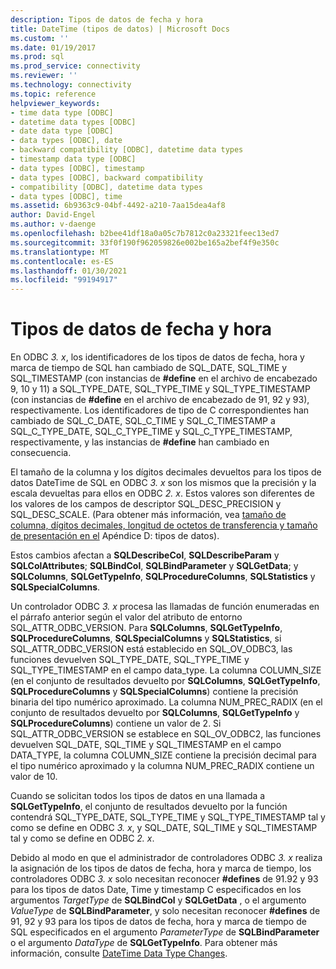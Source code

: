 ```yaml
---
description: Tipos de datos de fecha y hora
title: DateTime (tipos de datos) | Microsoft Docs
ms.custom: ''
ms.date: 01/19/2017
ms.prod: sql
ms.prod_service: connectivity
ms.reviewer: ''
ms.technology: connectivity
ms.topic: reference
helpviewer_keywords:
- time data type [ODBC]
- datetime data types [ODBC]
- date data type [ODBC]
- data types [ODBC], date
- backward compatibility [ODBC], datetime data types
- timestamp data type [ODBC]
- data types [ODBC], timestamp
- data types [ODBC], backward compatibility
- compatibility [ODBC], datetime data types
- data types [ODBC], time
ms.assetid: 6b9363c9-04bf-4492-a210-7aa15dea4af8
author: David-Engel
ms.author: v-daenge
ms.openlocfilehash: b2bee41df18a0a05c7b7812c0a23321feec13ed7
ms.sourcegitcommit: 33f0f190f962059826e002be165a2bef4f9e350c
ms.translationtype: MT
ms.contentlocale: es-ES
ms.lasthandoff: 01/30/2021
ms.locfileid: "99194917"
---
```

# <a name="datetime-data-types"></a>Tipos de datos de fecha y hora
En ODBC *3. x*, los identificadores de los tipos de datos de fecha, hora y marca de tiempo de SQL han cambiado de SQL_DATE, SQL_TIME y SQL_TIMESTAMP (con instancias de **#define** en el archivo de encabezado 9, 10 y 11) a SQL_TYPE_DATE, SQL_TYPE_TIME y SQL_TYPE_TIMESTAMP (con instancias de **#define** en el archivo de encabezado de 91, 92 y 93), respectivamente. Los identificadores de tipo de C correspondientes han cambiado de SQL_C_DATE, SQL_C_TIME y SQL_C_TIMESTAMP a SQL_C_TYPE_DATE, SQL_C_TYPE_TIME y SQL_C_TYPE_TIMESTAMP, respectivamente, y las instancias de **#define** han cambiado en consecuencia.  
  
 El tamaño de la columna y los dígitos decimales devueltos para los tipos de datos DateTime de SQL en ODBC *3. x* son los mismos que la precisión y la escala devueltas para ellos en ODBC *2. x*. Estos valores son diferentes de los valores de los campos de descriptor SQL_DESC_PRECISION y SQL_DESC_SCALE. (Para obtener más información, vea [tamaño de columna, dígitos decimales, longitud de octetos de transferencia y tamaño de presentación en el](../../../odbc/reference/appendixes/column-size-decimal-digits-transfer-octet-length-and-display-size.md) Apéndice D: tipos de datos).  
  
 Estos cambios afectan a **SQLDescribeCol**, **SQLDescribeParam** y **SQLColAttributes**; **SQLBindCol**, **SQLBindParameter** y **SQLGetData**; y **SQLColumns**, **SQLGetTypeInfo**, **SQLProcedureColumns**, **SQLStatistics** y **SQLSpecialColumns**.  
  
 Un controlador ODBC *3. x* procesa las llamadas de función enumeradas en el párrafo anterior según el valor del atributo de entorno SQL_ATTR_ODBC_VERSION. Para **SQLColumns**, **SQLGetTypeInfo**, **SQLProcedureColumns**, **SQLSpecialColumns** y **SQLStatistics**, si SQL_ATTR_ODBC_VERSION está establecido en SQL_OV_ODBC3, las funciones devuelven SQL_TYPE_DATE, SQL_TYPE_TIME y SQL_TYPE_TIMESTAMP en el campo data_type. La columna COLUMN_SIZE (en el conjunto de resultados devuelto por **SQLColumns**, **SQLGetTypeInfo**, **SQLProcedureColumns** y **SQLSpecialColumns**) contiene la precisión binaria del tipo numérico aproximado. La columna NUM_PREC_RADIX (en el conjunto de resultados devuelto por **SQLColumns**, **SQLGetTypeInfo** y **SQLProcedureColumns**) contiene un valor de 2. Si SQL_ATTR_ODBC_VERSION se establece en SQL_OV_ODBC2, las funciones devuelven SQL_DATE, SQL_TIME y SQL_TIMESTAMP en el campo DATA_TYPE, la columna COLUMN_SIZE contiene la precisión decimal para el tipo numérico aproximado y la columna NUM_PREC_RADIX contiene un valor de 10.  
  
 Cuando se solicitan todos los tipos de datos en una llamada a **SQLGetTypeInfo**, el conjunto de resultados devuelto por la función contendrá SQL_TYPE_DATE, SQL_TYPE_TIME y SQL_TYPE_TIMESTAMP tal y como se define en ODBC *3. x*, y SQL_DATE, SQL_TIME y SQL_TIMESTAMP tal y como se define en ODBC *2. x*.  
  
 Debido al modo en que el administrador de controladores ODBC *3. x* realiza la asignación de los tipos de datos de fecha, hora y marca de tiempo, los controladores ODBC *3. x* solo necesitan reconocer **#defines** de 91.92 y 93 para los tipos de datos Date, Time y timestamp C especificados en los argumentos *TargetType* de **SQLBindCol** y **SQLGetData** , o el argumento *ValueType* de **SQLBindParameter**, y solo necesitan reconocer **#defines** de 91, 92 y 93 para los tipos de datos de fecha, hora y marca de tiempo de SQL especificados en el argumento *ParameterType* de **SQLBindParameter** o el argumento *DataType* de **SQLGetTypeInfo**. Para obtener más información, consulte [DateTime Data Type Changes](../../../odbc/reference/develop-app/datetime-data-type-changes.md).
